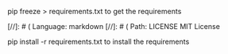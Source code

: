 pip freeze > requirements.txt to get the requirements

[//]: # ( Language: markdown
[//]: # ( Path: LICENSE
MIT License

pip install -r requirements.txt to install the requirements